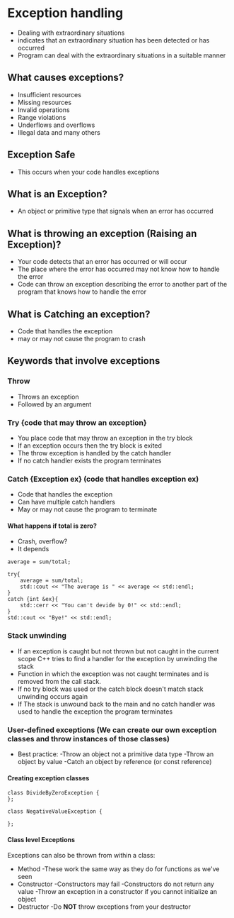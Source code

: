 # Exception handling

* Dealing with extraordinary situations
* indicates that an extraordinary situation has been detected or has occurred
* Program can deal with the extraordinary situations in a suitable manner

## What causes exceptions?

* Insufficient resources
* Missing resources
* Invalid operations
* Range violations
* Underflows and overflows
* Illegal data and many others

## Exception Safe

* This occurs when your code handles exceptions

## What is an Exception?

* An object or primitive type that signals when an error has occurred

## What is throwing an exception (Raising an Exception)?

* Your code detects that an error has occurred or will occur
* The place where the error has occurred may not know how to handle the error
* Code can throw an exception describing the error to another part of the program that knows how to handle the error

## What is Catching an exception?

* Code that handles the exception
* may or may not cause the program to crash

## Keywords that involve exceptions

### Throw
* Throws an exception
* Followed by an argument

### Try {code that may throw an exception}
* You place code that may throw an exception in the try block
* If an exception occurs then the try block is exited
* The throw exception is handled by the catch handler
* If no catch handler exists the program terminates

### Catch {Exception ex} (code that handles exception ex)
* Code that handles the exception
* Can have multiple catch handlers
* May or may not cause the program to terminate

#### What happens if total is zero?
* Crash, overflow?
* It depends

```double average();
average = sum/total;

try{
    average = sum/total;
    std::cout << "The average is " << average << std::endl;
}
catch {int &ex}{
    std::cerr << "You can't devide by 0!" << std::endl;
}
std::cout << "Bye!" << std::endl;
```

### Stack unwinding

* If an exception is caught but not thrown but not caught in the current scope C++ tries to find a handler for the exception
by unwinding the stack
* Function in which the exception was not caught terminates and is removed from the call stack.
* If no try block was used or the catch block doesn't match stack unwinding occurs again
* If The stack is unwound back to the main and no catch handler was used to handle the exception the program terminates

### User-defined exceptions (We can create our own exception classes and throw instances of those classes)

* Best practice:
    -Throw an object not a primitive data type
    -Throw an object by value
    -Catch an object by reference (or const reference)

#### Creating exception classes
```
class DivideByZeroException {
};

class NegativeValueException {

};
```

#### Class level Exceptions

Exceptions can also be thrown from within a class:
* Method
    -These work the same way as they do for functions as we've seen
* Constructor
    -Constructors may fail
    -Constructors do not return any value
    -Throw an exception in a constructor if you cannot initialize an object
* Destructor
    -Do **NOT** throw exceptions from your destructor
